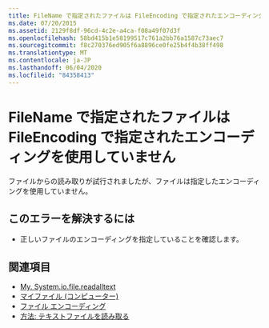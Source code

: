 ```yaml
---
title: FileName で指定されたファイルは FileEncoding で指定されたエンコーディングを使用していません
ms.date: 07/20/2015
ms.assetid: 2129f8df-96cd-4c2e-a4ca-f08a49f07d3f
ms.openlocfilehash: 58bd415b1e58199517c761a2bb76a1587c73aec7
ms.sourcegitcommit: f8c270376ed905f6a8896ce0fe25b4f4b38ff498
ms.translationtype: MT
ms.contentlocale: ja-JP
ms.lasthandoff: 06/04/2020
ms.locfileid: "84358413"
---
```

# <a name="file-specified-by-filename-does-not-use-the-encoding-specified-by-fileencoding"></a>FileName で指定されたファイルは FileEncoding で指定されたエンコーディングを使用していません
ファイルからの読み取りが試行されましたが、ファイルは指定したエンコーディングを使用していません。  
  
## <a name="to-correct-this-error"></a>このエラーを解決するには  
  
- 正しいファイルのエンコーディングを指定していることを確認します。  
  
## <a name="see-also"></a>関連項目

- [My. System.io.file.readalltext](xref:Microsoft.VisualBasic.FileIO.FileSystem.ReadAllText%2A)
- [マイファイル (コンピューター)](xref:Microsoft.VisualBasic.FileIO.FileSystem)
- [ファイル エンコーディング](../developing-apps/programming/drives-directories-files/file-encodings.md)
- [方法: テキストファイルを読み取る](../developing-apps/programming/drives-directories-files/how-to-read-from-text-files.md)
